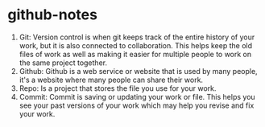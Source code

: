 # github-notes
1. Git:
Version control is when git keeps track of the entire history of your work, but it is also connected to collaboration.
This helps keep the old files of work as well as making it easier for multiple people to work on the same project together.
2. Github:
Github is a web service or website that is used by many people, it's a website where many people can share their work.  
3. Repo:
Is a project that stores the file you use for your work.
4.  Commit:
Commit is saving or updating your work or file. This helps you see your past versions of your work which may help you revise and fix your work.

